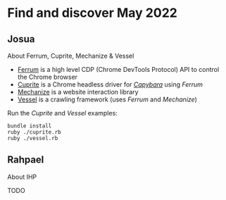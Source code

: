 # Find and discover May 2022

## Josua

About Ferrum, Cuprite, Mechanize & Vessel

* [Ferrum](https://github.com/rubycdp/ferrum) is a high level CDP (Chrome DevTools Protocol) 
  API to control the Chrome browser
* [Cuprite](https://github.com/rubycdp/cuprite) is a Chrome headless driver for
  [_Capybara_](https://github.com/teamcapybara/capybara) using _Ferrum_
* [Mechanize](https://github.com/sparklemotion/mechanize) is a website interaction library
* [Vessel](https://github.com/rubycdp/vessel) is a crawling framework (uses _Ferrum_ and _Mechanize_)

Run the _Cuprite_ and _Vessel_ examples:

```
bundle install
ruby ./cuprite.rb
ruby ./vessel.rb
```

## Rahpael

About IHP

TODO

